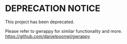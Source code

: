 # DEPRECATION NOTICE

This project has been deprecated.

Please refer to gwrappy for similar functionality and more.
https://github.com/danielpoonwj/gwrappy
